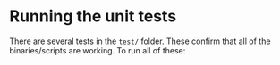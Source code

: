 # Running the unit tests


There are several tests in the `test/` folder.  These confirm that all of the
binaries/scripts are working.  To run all of these:

